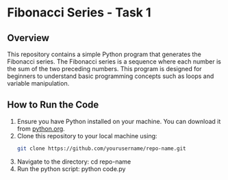 # Fibonacci Series - Task 1

## Overview

This repository contains a simple Python program that generates the Fibonacci series. The Fibonacci series is a sequence where each number is the sum of the two preceding numbers. This program is designed for beginners to understand basic programming concepts such as loops and variable manipulation.

## How to Run the Code

1. Ensure you have Python installed on your machine. You can download it from [python.org](https://www.python.org/downloads/).
2. Clone this repository to your local machine using:
   ```bash
   git clone https://github.com/yourusername/repo-name.git
3. Navigate to the directory:
   cd repo-name
4. Run the python script:
  python code.py
